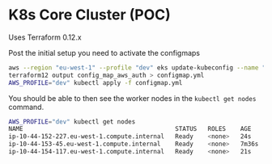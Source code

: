 # K8s Core Cluster (POC)

Uses Terraform 0.12.x

Post the initial setup you need to activate the configmaps

```bash
aws --region "eu-west-1" --profile "dev" eks update-kubeconfig --name "eks-core-cluster"
terraform12 output config_map_aws_auth > configmap.yml
AWS_PROFILE="dev" kubectl apply -f configmap.yml
```

You should be able to then see the worker nodes in the `kubectl get nodes` command.

```bash
AWS_PROFILE="dev" kubectl get nodes
NAME                                          STATUS   ROLES    AGE     VERSION
ip-10-44-152-227.eu-west-1.compute.internal   Ready    <none>   24s     v1.13.7-eks-c57ff8
ip-10-44-153-45.eu-west-1.compute.internal    Ready    <none>   7m36s   v1.13.7-eks-c57ff8
ip-10-44-154-117.eu-west-1.compute.internal   Ready    <none>   21s     v1.13.7-eks-c57ff8
```